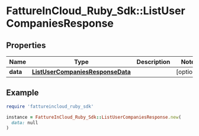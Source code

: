 # FattureInCloud_Ruby_Sdk::ListUserCompaniesResponse

## Properties

| Name | Type | Description | Notes |
| ---- | ---- | ----------- | ----- |
| **data** | [**ListUserCompaniesResponseData**](ListUserCompaniesResponseData.md) |  | [optional] |

## Example

```ruby
require 'fattureincloud_ruby_sdk'

instance = FattureInCloud_Ruby_Sdk::ListUserCompaniesResponse.new(
  data: null
)
```

